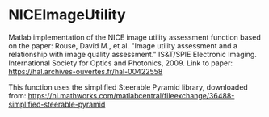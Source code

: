 # NICEImageUtility
Matlab implementation of the NICE image utility assessment function based on the paper: 
Rouse, David M., et al. "Image utility assessment and a relationship with image quality assessment." IS&T/SPIE Electronic Imaging. International Society for Optics and Photonics, 2009.
Link to paper: https://hal.archives-ouvertes.fr/hal-00422558

This function uses the simplified Steerable Pyramid library, downloaded from: https://nl.mathworks.com/matlabcentral/fileexchange/36488-simplified-steerable-pyramid
